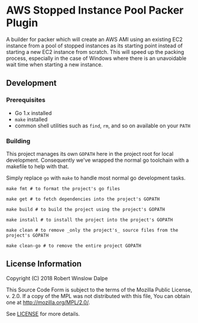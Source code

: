 # AWS Stopped Instance Pool Packer Plugin

A builder for packer which will create an AWS AMI using an existing EC2 instance
from a pool of stopped instances as its starting point instead of starting a new
EC2 instance from scratch. This will speed up the packing process, especially in
the case of Windows where there is an unavoidable wait time when starting a
new instance.

## Development

### Prerequisites

* Go 1.x installed
* `make` installed
* common shell utilities such as `find`, `rm`, and so on available on your `PATH`

### Building

This project manages its own `GOPATH` here in the project root for local
development. Consequently we've wrapped the normal go toolchain with a makefile
to help with that.

Simply replace `go` with `make` to handle most normal go development tasks.

```
make fmt # to format the project's go files
```

```
make get # to fetch dependencies into the project's GOPATH
```

```
make build # to build the project using the project's GOPATH
```

```
make install # to install the project into the project's GOPATH
```

```
make clean # to remove _only the project's_ source files from the project's GOPATH
```

```
make clean-go # to remove the entire project GOPATH
```

## License Information

Copyright (C) 2018 Robert Winslow Dalpe

This Source Code Form is subject to the terms of the Mozilla Public
License, v. 2.0. If a copy of the MPL was not distributed with this
file, You can obtain one at http://mozilla.org/MPL/2.0/.

See [LICENSE](LICENSE) for more details.
